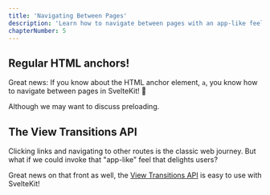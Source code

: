 ```yaml
---
title: 'Navigating Between Pages'
description: 'Learn how to navigate between pages with an app-like feel, using the View Transitions API!'
chapterNumber: 5
---
```


## Regular HTML anchors!

Great news: If you know about the HTML anchor element, `a`, you know how to navigate between pages in SvelteKit! 🎉

Although we may want to discuss preloading.

## The View Transitions API

Clicking links and navigating to other routes is the classic web journey. But what if we could invoke that "app-like" feel that delights users?

Great news on that front as well, the [View Transitions API](https://www.youtube.com/watch?v=qcgGJ0J3yOA) is easy to use with SvelteKit!

